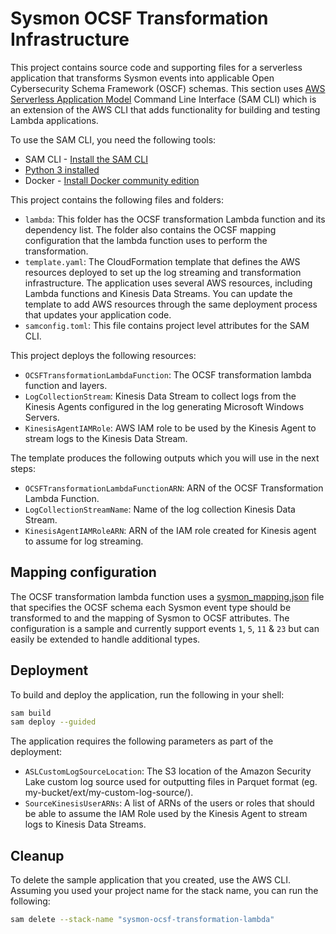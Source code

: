 # Sysmon OCSF Transformation Infrastructure

This project contains source code and supporting files for a serverless application that transforms Sysmon events into applicable Open Cybersecurity Schema Framework (OSCF) schemas. This section uses [AWS Serverless Application Model](https://aws.amazon.com/serverless/sam/) Command Line Interface (SAM CLI) which is an extension of the AWS CLI that adds functionality for building and testing Lambda applications. 

To use the SAM CLI, you need the following tools:

* SAM CLI - [Install the SAM CLI](https://docs.aws.amazon.com/serverless-application-model/latest/developerguide/serverless-sam-cli-install.html)
* [Python 3 installed](https://www.python.org/downloads/)
* Docker - [Install Docker community edition](https://hub.docker.com/search/?type=edition&offering=community)


This project contains the following files and folders:

* `lambda`: This folder has the OCSF transformation Lambda function and its dependency list. The folder also contains the OCSF mapping configuration that the lambda function uses to perform the transformation.
* `template.yaml`: The CloudFormation template that defines the AWS resources deployed to set up the log streaming and transformation infrastructure. The application uses several AWS resources, including Lambda functions and Kinesis Data Streams. You can update the template to add AWS resources through the same deployment process that updates your application code.
* `samconfig.toml`: This file contains project level attributes for the SAM CLI.

This project deploys the following resources:

* `OCSFTransformationLambdaFunction`: The OCSF transformation lambda function and layers.
* `LogCollectionStream`: Kinesis Data Stream to collect logs from the Kinesis Agents configured in the log generating Microsoft Windows Servers.
* `KinesisAgentIAMRole`: AWS IAM role to be used by the Kinesis Agent to stream logs to the Kinesis Data Stream.

The template produces the following outputs which you will use in the next steps:

* `OCSFTransformationLambdaFunctionARN`: ARN of the OCSF Transformation Lambda Function.
* `LogCollectionStreamName`: Name of the log collection Kinesis Data Stream.
* `KinesisAgentIAMRoleARN`: ARN of the IAM role created for Kinesis agent to assume for log streaming.

## Mapping configuration

The OCSF transformation lambda function uses a [sysmon_mapping.json](./lambda/sysmon_mapping.json) file that specifies the OCSF schema each Sysmon event type should be transformed to and the mapping of Sysmon to OCSF attributes. The configuration is a sample and currently support events `1`, `5`, `11` & `23` but can easily be extended to handle additional types.

## Deployment

To build and deploy the application, run the following in your shell:

```bash
sam build
sam deploy --guided
```
The application requires the following parameters as part of the deployment:

* `ASLCustomLogSourceLocation`: The S3 location of the Amazon Security Lake custom log source used for outputting files in Parquet format (eg. my-bucket/ext/my-custom-log-source/).
* `SourceKinesisUserARNs`: A list of ARNs of the users or roles that should be able to assume the IAM Role used by the Kinesis Agent to stream logs to Kinesis Data Streams.

## Cleanup

To delete the sample application that you created, use the AWS CLI. Assuming you used your project name for the stack name, you can run the following:

```bash
sam delete --stack-name "sysmon-ocsf-transformation-lambda"
```
